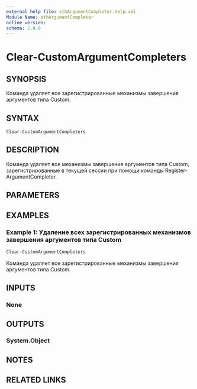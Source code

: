 ```yaml
---
external help file: sthArgumentCompleter.help.xml
Module Name: sthArgumentCompleter
online version:
schema: 2.0.0
---
```


# Clear-CustomArgumentCompleters

## SYNOPSIS

Команда удаляет все зарегистрированные механизмы завершения аргументов типа Custom.

## SYNTAX

```
Clear-CustomArgumentCompleters
```

## DESCRIPTION

Команда удаляет все механизмы завершения аргументов типа Custom, зарегистрированные в текущей сессии при помощи команды Register-ArgumentCompleter.

## PARAMETERS

## EXAMPLES

### Example 1: Удаление всех зарегистрированных механизмов завершения аргументов типа Custom

```powershell
Clear-CustomArgumentCompleters
```

Команда удаляет все зарегистрированные механизмы завершения аргументов типа Custom.

## INPUTS

### None

## OUTPUTS

### System.Object

## NOTES

## RELATED LINKS
